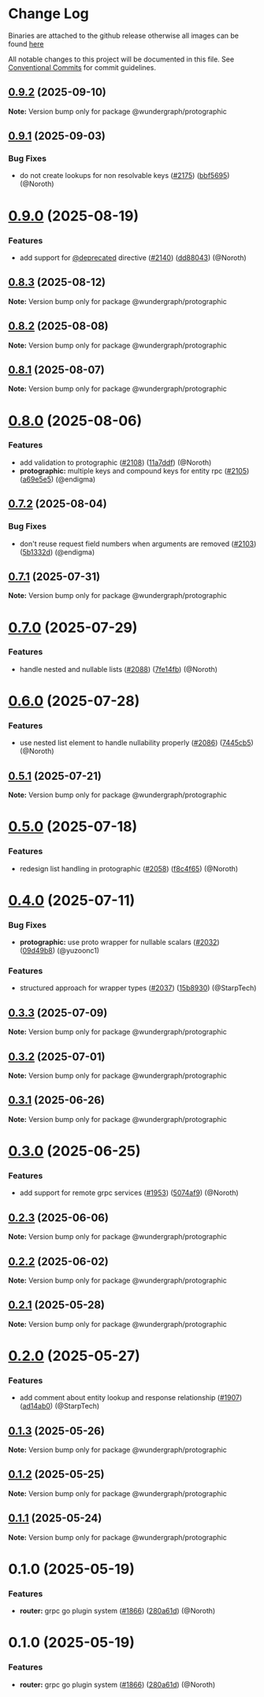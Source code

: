 # Change Log
Binaries are attached to the github release otherwise all images can be found [here](https://github.com/orgs/wundergraph/packages?repo_name=cosmo)

All notable changes to this project will be documented in this file.
See [Conventional Commits](https://conventionalcommits.org) for commit guidelines.

## [0.9.2](https://github.com/wundergraph/cosmo/compare/@wundergraph/protographic@0.9.1...@wundergraph/protographic@0.9.2) (2025-09-10)

**Note:** Version bump only for package @wundergraph/protographic

## [0.9.1](https://github.com/wundergraph/cosmo/compare/@wundergraph/protographic@0.9.0...@wundergraph/protographic@0.9.1) (2025-09-03)

### Bug Fixes

* do not create lookups for non resolvable keys ([#2175](https://github.com/wundergraph/cosmo/issues/2175)) ([bbf5695](https://github.com/wundergraph/cosmo/commit/bbf569558d43b8cc7772e466536a3112e70302fe)) (@Noroth)

# [0.9.0](https://github.com/wundergraph/cosmo/compare/@wundergraph/protographic@0.8.3...@wundergraph/protographic@0.9.0) (2025-08-19)

### Features

* add support for [@deprecated](https://github.com/deprecated) directive ([#2140](https://github.com/wundergraph/cosmo/issues/2140)) ([dd88043](https://github.com/wundergraph/cosmo/commit/dd880432f03aa1493129588468ae0d05e7b99184)) (@Noroth)

## [0.8.3](https://github.com/wundergraph/cosmo/compare/@wundergraph/protographic@0.8.2...@wundergraph/protographic@0.8.3) (2025-08-12)

**Note:** Version bump only for package @wundergraph/protographic

## [0.8.2](https://github.com/wundergraph/cosmo/compare/@wundergraph/protographic@0.8.1...@wundergraph/protographic@0.8.2) (2025-08-08)

**Note:** Version bump only for package @wundergraph/protographic

## [0.8.1](https://github.com/wundergraph/cosmo/compare/@wundergraph/protographic@0.8.0...@wundergraph/protographic@0.8.1) (2025-08-07)

**Note:** Version bump only for package @wundergraph/protographic

# [0.8.0](https://github.com/wundergraph/cosmo/compare/@wundergraph/protographic@0.7.2...@wundergraph/protographic@0.8.0) (2025-08-06)

### Features

* add validation to protographic ([#2108](https://github.com/wundergraph/cosmo/issues/2108)) ([11a7ddf](https://github.com/wundergraph/cosmo/commit/11a7ddff1f0f76ecc3c905df601e6bc35efac95e)) (@Noroth)
* **protographic:** multiple keys and compound keys for entity rpc ([#2105](https://github.com/wundergraph/cosmo/issues/2105)) ([a69e5e5](https://github.com/wundergraph/cosmo/commit/a69e5e5ad1f7703fc3bd46c86c479b2215c03fa4)) (@endigma)

## [0.7.2](https://github.com/wundergraph/cosmo/compare/@wundergraph/protographic@0.7.1...@wundergraph/protographic@0.7.2) (2025-08-04)

### Bug Fixes

* don't reuse request field numbers when arguments are removed ([#2103](https://github.com/wundergraph/cosmo/issues/2103)) ([5b1332d](https://github.com/wundergraph/cosmo/commit/5b1332daf0e3d91bb849895135fec111785cf85f)) (@endigma)

## [0.7.1](https://github.com/wundergraph/cosmo/compare/@wundergraph/protographic@0.7.0...@wundergraph/protographic@0.7.1) (2025-07-31)

**Note:** Version bump only for package @wundergraph/protographic

# [0.7.0](https://github.com/wundergraph/cosmo/compare/@wundergraph/protographic@0.6.0...@wundergraph/protographic@0.7.0) (2025-07-29)

### Features

* handle nested and nullable lists ([#2088](https://github.com/wundergraph/cosmo/issues/2088)) ([7fe14fb](https://github.com/wundergraph/cosmo/commit/7fe14fb70cbe1d6b1374621edf547903390c63c9)) (@Noroth)

# [0.6.0](https://github.com/wundergraph/cosmo/compare/@wundergraph/protographic@0.5.1...@wundergraph/protographic@0.6.0) (2025-07-28)

### Features

* use nested list element to handle nullability properly ([#2086](https://github.com/wundergraph/cosmo/issues/2086)) ([7445cb5](https://github.com/wundergraph/cosmo/commit/7445cb52732ded28e83315bbce3f9b4ba6e2a7e3)) (@Noroth)

## [0.5.1](https://github.com/wundergraph/cosmo/compare/@wundergraph/protographic@0.5.0...@wundergraph/protographic@0.5.1) (2025-07-21)

**Note:** Version bump only for package @wundergraph/protographic

# [0.5.0](https://github.com/wundergraph/cosmo/compare/@wundergraph/protographic@0.4.0...@wundergraph/protographic@0.5.0) (2025-07-18)

### Features

* redesign list handling in protographic ([#2058](https://github.com/wundergraph/cosmo/issues/2058)) ([f8c4f65](https://github.com/wundergraph/cosmo/commit/f8c4f65e9862ab0bd9e0355b6c41973dc0debadf)) (@Noroth)

# [0.4.0](https://github.com/wundergraph/cosmo/compare/@wundergraph/protographic@0.3.3...@wundergraph/protographic@0.4.0) (2025-07-11)

### Bug Fixes

* **protographic:** use proto wrapper for nullable scalars ([#2032](https://github.com/wundergraph/cosmo/issues/2032)) ([09d49b8](https://github.com/wundergraph/cosmo/commit/09d49b8bb9790558618fba1ac9d7652fcb228ba3)) (@yuzoonc1)

### Features

* structured approach for wrapper types ([#2037](https://github.com/wundergraph/cosmo/issues/2037)) ([15b8930](https://github.com/wundergraph/cosmo/commit/15b8930e7252c526e4b6e2ff91571221f0ebbc92)) (@StarpTech)

## [0.3.3](https://github.com/wundergraph/cosmo/compare/@wundergraph/protographic@0.3.2...@wundergraph/protographic@0.3.3) (2025-07-09)

**Note:** Version bump only for package @wundergraph/protographic

## [0.3.2](https://github.com/wundergraph/cosmo/compare/@wundergraph/protographic@0.3.1...@wundergraph/protographic@0.3.2) (2025-07-01)

**Note:** Version bump only for package @wundergraph/protographic

## [0.3.1](https://github.com/wundergraph/cosmo/compare/@wundergraph/protographic@0.3.0...@wundergraph/protographic@0.3.1) (2025-06-26)

**Note:** Version bump only for package @wundergraph/protographic

# [0.3.0](https://github.com/wundergraph/cosmo/compare/@wundergraph/protographic@0.2.3...@wundergraph/protographic@0.3.0) (2025-06-25)

### Features

* add support for remote grpc services ([#1953](https://github.com/wundergraph/cosmo/issues/1953)) ([5074af9](https://github.com/wundergraph/cosmo/commit/5074af9ab4ce14c418fa8fee69e785fb6237f785)) (@Noroth)

## [0.2.3](https://github.com/wundergraph/cosmo/compare/@wundergraph/protographic@0.2.2...@wundergraph/protographic@0.2.3) (2025-06-06)

**Note:** Version bump only for package @wundergraph/protographic

## [0.2.2](https://github.com/wundergraph/cosmo/compare/@wundergraph/protographic@0.2.1...@wundergraph/protographic@0.2.2) (2025-06-02)

**Note:** Version bump only for package @wundergraph/protographic

## [0.2.1](https://github.com/wundergraph/cosmo/compare/@wundergraph/protographic@0.2.0...@wundergraph/protographic@0.2.1) (2025-05-28)

**Note:** Version bump only for package @wundergraph/protographic

# [0.2.0](https://github.com/wundergraph/cosmo/compare/@wundergraph/protographic@0.1.3...@wundergraph/protographic@0.2.0) (2025-05-27)

### Features

* add comment about entity lookup and response relationship ([#1907](https://github.com/wundergraph/cosmo/issues/1907)) ([ad14ab0](https://github.com/wundergraph/cosmo/commit/ad14ab0f2a3e0470d132b5f48b2c370207fe05f8)) (@StarpTech)

## [0.1.3](https://github.com/wundergraph/cosmo/compare/@wundergraph/protographic@0.1.2...@wundergraph/protographic@0.1.3) (2025-05-26)

**Note:** Version bump only for package @wundergraph/protographic

## [0.1.2](https://github.com/wundergraph/cosmo/compare/@wundergraph/protographic@0.1.1...@wundergraph/protographic@0.1.2) (2025-05-25)

**Note:** Version bump only for package @wundergraph/protographic

## [0.1.1](https://github.com/wundergraph/cosmo/compare/@wundergraph/protographic@0.1.0...@wundergraph/protographic@0.1.1) (2025-05-24)

**Note:** Version bump only for package @wundergraph/protographic

# 0.1.0 (2025-05-19)

### Features

* **router:** grpc go plugin system ([#1866](https://github.com/wundergraph/cosmo/issues/1866)) ([280a61d](https://github.com/wundergraph/cosmo/commit/280a61de4bd1328549a023d1a3a0b702d78453b8)) (@Noroth)

# 0.1.0 (2025-05-19)

### Features

* **router:** grpc go plugin system ([#1866](https://github.com/wundergraph/cosmo/issues/1866)) ([280a61d](https://github.com/wundergraph/cosmo/commit/280a61de4bd1328549a023d1a3a0b702d78453b8)) (@Noroth)
